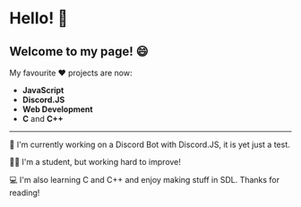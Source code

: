 # Hello! 👋

## Welcome to my page! 😄
My favourite ❤ projects are now:
* **JavaScript** 
* **Discord.JS**
* **Web Development**
* **C** and **C++**

----------------------------

🤖 I'm currently working on a Discord Bot with Discord.JS, it is yet just a test.

👨‍🔬 I'm a student, but working hard to improve! 

💻 I'm also learning C and C++ and enjoy making stuff in SDL. Thanks for reading!

